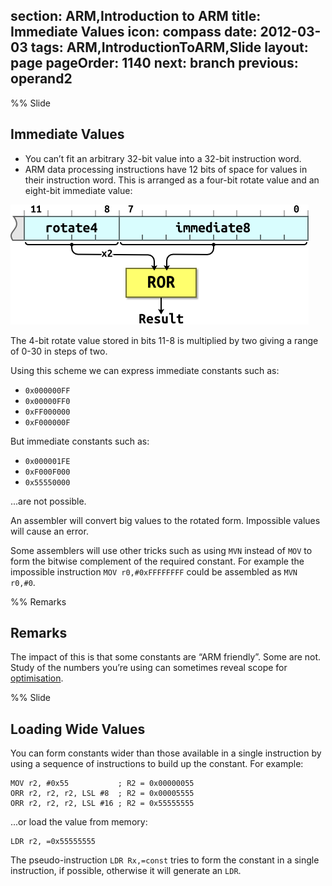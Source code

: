 section: ARM,Introduction to ARM
title: Immediate Values
icon: compass
date: 2012-03-03
tags: ARM,IntroductionToARM,Slide
layout: page
pageOrder: 1140
next: branch
previous: operand2
----

%% Slide
  
## Immediate Values

* You can’t fit an arbitrary 32-bit value into a 32-bit instruction word.
* ARM data processing instructions have 12 bits of space for values in their instruction word. This is arranged as a four-bit rotate value and an eight-bit immediate value:

<img alt="Immediate values." src="img/dia/immediate.png" srcset="img/dia/immediate@2x.png 2x, img/dia/immediate@3x.png 3x">

The 4-bit rotate value stored in bits 11-8 is multiplied by two giving a range of 0-30 in steps of two.

Using this scheme we can express immediate constants such as:

* `0x000000FF`
* `0x00000FF0`
* `0xFF000000`
* `0xF000000F`

But immediate constants such as:

* `0x000001FE`
* `0xF000F000`
* `0x55550000`

...are not possible.

An assembler will convert big values to the rotated form. Impossible values will cause an error.

Some assemblers will use other tricks such as using `MVN` instead of `MOV` to form the bitwise complement of the required constant. For example the impossible instruction `MOV r0,#0xFFFFFFFF` could be assembled as `MVN r0,#0`.

%% Remarks
  
## Remarks

The impact of this is that some constants are “ARM friendly”. Some are not. Study of the numbers you’re using can sometimes reveal scope for [optimisation](../efficient-c-for-arm/biasing.html).

%% Slide
  
## Loading Wide Values

You can form constants wider than those available in a single instruction by using a sequence of instructions to build up the constant. For example:

``` arm
MOV r2, #0x55           ; R2 = 0x00000055
ORR r2, r2, r2, LSL #8  ; R2 = 0x00005555
ORR r2, r2, r2, LSL #16 ; R2 = 0x55555555
```

...or load the value from memory:

``` arm
LDR r2, =0x55555555
```

The pseudo-instruction `LDR Rx,=const` tries to form the constant in a single instruction, if possible, otherwise it will generate an `LDR`.
